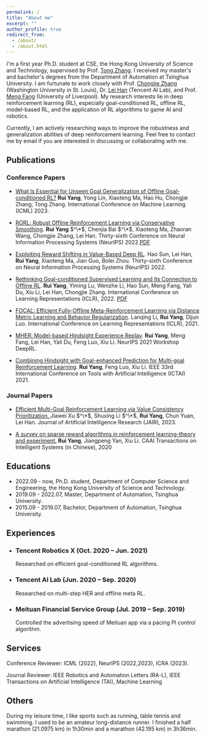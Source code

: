 ```yaml
---
permalink: /
title: "About me"
excerpt: ""
author_profile: true
redirect_from: 
  - /about/
  - /about.html
---
```


I'm a first year Ph.D. student at CSE, the Hong Kong University of Science and Technology, supervised by Prof. [Tong Zhang](http://tongzhang-ml.org). I received my master's and bachelor's degrees from the Department of Automation at Tsinghua University. I am furtunate to work closely with Prof. [Chongjie Zhang](https://engineering.wustl.edu/faculty/Chongjie-Zhang.html) (Washington University in St. Louis), Dr. [Lei Han](http://www.leihan.org) (Tencent AI Lab), and Prof. [Meng Fang](https://mengf1.github.io) (University of Liverpool). My research interests lie in deep reinforcement learning (RL), especially goal-conditioned RL, offline RL, model-based RL, and the application of RL algorithms to game AI and robotics. 

Currently, I am actively researching ways to improve the robustness and generalization abilities of deep reinforcement learning. Feel free to contact me by email if you are interested in discussing or collaborating with me. 


Publications
------
### Conference Papers
- [What Is Essential for Unseen Goal Generalization of Offline Goal-conditioned RL?](https://openreview.net/forum?id=UrQySwOk4q) **Rui Yang**, Yong Lin, Xiaoteng Ma, Hao Hu, Chongjie Zhang, Tong Zhang. International Conference on Machine Learning (ICML) 2023. 

- [RORL: Robust Offline Reinforcement Learning via Conservative Smoothing](). **Rui Yang** $^\*$, Chenjia Bai $^\*$, Xiaoteng Ma, Zhaoran Wang, Chongjie Zhang, Lei Han. Thirty-sixth Conference on Neural Information Processing Systems (NeurIPS) 2022.[PDF](http://yangrui2015.github.io/files/RORL_camera_ready.pdf)

- [Exploiting Reward Shifting in Value-Based Deep RL](). Hao Sun, Lei Han, **Rui Yang**, Xiaoteng Ma, Jian Guo, Bolei Zhou. Thirty-sixth Conference on Neural Information Processing Systems (NeurIPS) 2022.

- [Rethinking Goal-conditioned Supervised Learning and Its Connection to Offline RL](https://openreview.net/forum?id=KJztlfGPdwW). **Rui Yang**, Yiming Lu, Wenzhe Li, Hao Sun, Meng Fang, Yali Du, Xiu Li, Lei Han, Chongjie Zhang. International Conference on Learning Representations (ICLR), 2022. [PDF](http://yangrui2015.github.io/files/WGCSL_camera_ready_v2.pdf)

- [FOCAL: Efficient Fully-Offline Meta-Reinforcement Learning via Distance Metric Learning and Behavior Regularization](https://openreview.net/forum?id=8cpHIfgY4Dj). Lanqing Li, **Rui Yang**, Dijun Luo. International Conference on Learning Representations (ICLR), 2021.

- [MHER: Model-based Hindsight Experience Replay](https://openreview.net/forum?id=3zsx-jhn2LM). **Rui Yang**, Meng Fang, Lei Han, Yali Du, Feng Luo, Xiu Li.  NeurIPS 2021 Workshop DeepRL.

- [Combining Hindsight with Goal-enhanced Prediction for Multi-goal Reinforcement Learning](https://ieeexplore.ieee.org/abstract/document/9643318/). **Rui Yang**, Feng Luo, Xiu Li. IEEE 33rd International Conference on Tools with Artificial Intelligence (ICTAI) 2021.


### Journal Papers
- [Efficient Multi-Goal Reinforcement Learning via Value Consistency Prioritization. ](https://www.jair.org/index.php/jair/article/view/14398)  Jiawei Xu $^\*$, Shuxing Li $^\*$, **Rui Yang**, Chun Yuan, Lei Han. Journal of Artificial Intelligence Research (JAIR), 2023.

- [A survey on sparse reward algorithms in reinforcement learning-theory and experiment.](http://html.rhhz.net/tis/html/202003031.htm) **Rui Yang**, Jiangpeng Yan, Xiu Li. CAAI Transactions on Intelligent Systems (in Chinese), 2020


Educations
------
- 2022.09 - now, Ph.D. student, Department of Computer Science and Engineering, the Hong Kong University of Science and Technology.
- 2019.09 - 2022.07, Master, Department of Automation, Tsinghua University.
- 2015.09 - 2019.07, Bachelor, Department of Automation, Tsinghua University.

Experiences
------
- ### Tencent Robotics X (Oct. 2020 – Jun. 2021)
   Researched on efficient goal-conditioned RL algorithms.
- ### Tencent AI Lab (Jun. 2020 – Sep. 2020)
   Researched on multi-step HER and offline meta RL.
- ### Meituan Financial Service Group (Jul. 2019 – Sep. 2019)
  Controlled the advertising speed of Meituan app via a pacing PI control algorithm.

Services
------
Conference Reviewer: ICML (2022), NeurIPS (2022,2023), ICRA (2023). 

Journal Reviewer: IEEE Robotics and Automation Letters (RA-L), IEEE Transactions on Artificial Intelligence (TAI), Machine Learning




Others
------
During my leisure time, I like sports such as running, table tennis and swimming. I used to be an amateur long-distance runner. I finished a half marathon (21.0975 km) in 1h30min and a marathon (42.195 km) in 3h36min.
